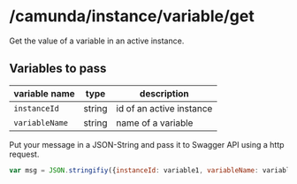 # /camunda/instance/variable/get

Get the value of a variable in an active instance.

## Variables to pass

| variable name  | type | description |
| ------------- | ------------- | ------------- | 
| `instanceId` | string  | id of an active instance |
| `variableName` | string | name of a variable |

Put your message in a JSON-String and pass it to Swagger API using a http request.

```javascript
var msg = JSON.stringifiy({instanceId: variable1, variableName: variable2});
```
